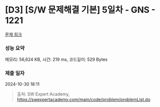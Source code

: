 # [D3] [S/W 문제해결 기본] 5일차 - GNS - 1221 

[문제 링크](https://swexpertacademy.com/main/code/problem/problemDetail.do?contestProbId=AV14jJh6ACYCFAYD) 

### 성능 요약

메모리: 56,624 KB, 시간: 219 ms, 코드길이: 529 Bytes

### 제출 일자

2024-10-30 18:11



> 출처: SW Expert Academy, https://swexpertacademy.com/main/code/problem/problemList.do